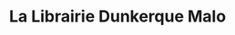 ---
title: "La Librairie Dunkerque Malo"
url: /dunkerque/la-librairie-dunkerque-malo/
shop: Bücher
---